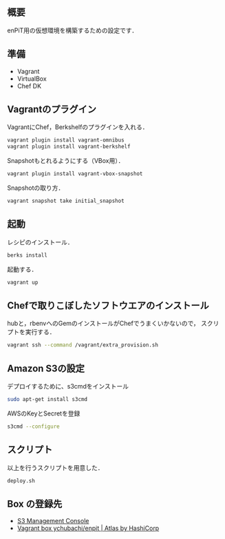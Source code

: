 ## 概要

enPiT用の仮想環境を構築するための設定です．

## 準備

- Vagrant
- VirtualBox
- Chef DK

## Vagrantのプラグイン
VagrantにChef，Berkshelfのプラグインを入れる．

```bash
vagrant plugin install vagrant-omnibus
vagrant plugin install vagrant-berkshelf
```

Snapshotもとれるようにする（VBox用）．

```bash
vagrant plugin install vagrant-vbox-snapshot
```

Snapshotの取り方．

```bash
vagrant snapshot take initial_snapshot
```

## 起動

レシピのインストール．

```bash
berks install
```

起動する．

```bash
vagrant up
```

## Chefで取りこぼしたソフトウエアのインストール

hubと，rbenvへのGemのインストールがChefでうまくいかないので，
スクリプトを実行する．

```bash
vagrant ssh --command /vagrant/extra_provision.sh
```

## Amazon S3の設定

デプロイするために、s3cmdをインストール

```bash
sudo apt-get install s3cmd
```

AWSのKeyとSecretを登録

```bash
s3cmd --configure
```

## スクリプト
以上を行うスクリプトを用意した．

```bash
deploy.sh
```


## Box の登録先

- [S3 Management Console](https://console.aws.amazon.com/s3/home?region=us-west-2&bucket=vagrant-enpit&prefix=)
- [Vagrant box ychubachi/enpit | Atlas by HashiCorp](https://atlas.hashicorp.com/ychubachi/boxes/enpit)

